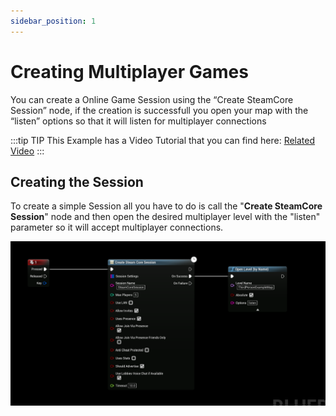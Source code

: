 ```yaml
---
sidebar_position: 1
---
```


# Creating Multiplayer Games
You can create a Online Game Session using the “Create SteamCore Session” node, if the creation is successfull you open your map with the “listen” options so that it will listen for multiplayer connections

:::tip TIP
This Example has a Video Tutorial that you can find here: [Related Video](../../videos/multiplayer-sessions.mdx)
:::

## Creating the Session
To create a simple Session all you have to do is call the "**Create SteamCore Session**" node and then open the desired multiplayer level with the "listen" parameter so it will accept multiplayer connections.

![Img1](../../../../static/img/create_session.png)